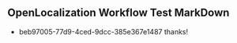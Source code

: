 ## OpenLocalization Workflow Test MarkDown
* beb97005-77d9-4ced-9dcc-385e367e1487 thanks!

<!--HONumber=Aug16_HO1-->


